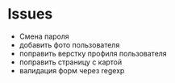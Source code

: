 # Issues

* Смена пароля
* добавить фото пользователя
* поправить верстку профиля пользователя
* поправить страницу с картой
* валидация форм через regexp